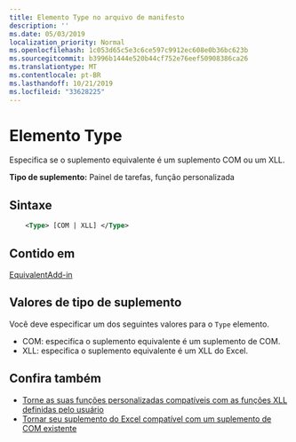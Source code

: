```yaml
---
title: Elemento Type no arquivo de manifesto
description: ''
ms.date: 05/03/2019
localization_priority: Normal
ms.openlocfilehash: 1c053d65c5e3c6ce597c9912ec608e0b36bc623b
ms.sourcegitcommit: b3996b1444e520b44cf752e76eef50908386ca26
ms.translationtype: MT
ms.contentlocale: pt-BR
ms.lasthandoff: 10/21/2019
ms.locfileid: "33628225"
---
```

# <a name="type-element"></a>Elemento Type

Especifica se o suplemento equivalente é um suplemento COM ou um XLL.

**Tipo de suplemento:** Painel de tarefas, função personalizada

## <a name="syntax"></a>Sintaxe

```XML
    <Type> [COM | XLL] </Type>  
```

## <a name="contained-in"></a>Contido em

[EquivalentAdd-in](equivalentaddin.md)

## <a name="add-in-type-values"></a>Valores de tipo de suplemento

Você deve especificar um dos seguintes valores para o `Type` elemento.

- COM: especifica o suplemento equivalente é um suplemento de COM.
- XLL: especifica o suplemento equivalente é um XLL do Excel.

## <a name="see-also"></a>Confira também

- [Torne as suas funções personalizadas compatíveis com as funções XLL definidas pelo usuário](../../excel/make-custom-functions-compatible-with-xll-udf.md)
- [Tornar seu suplemento do Excel compatível com um suplemento de COM existente](../../develop/make-office-add-in-compatible-with-existing-com-add-in.md)